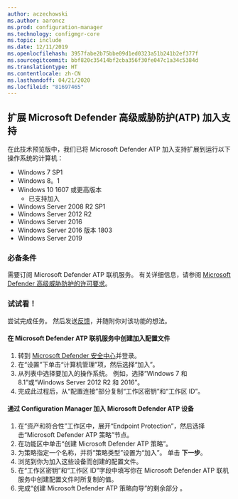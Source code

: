 ```yaml
---
author: aczechowski
ms.author: aaroncz
ms.prod: configuration-manager
ms.technology: configmgr-core
ms.topic: include
ms.date: 12/11/2019
ms.openlocfilehash: 3957fabe2b75bbe09d1ed0323a51b241b2ef377f
ms.sourcegitcommit: bbf820c35414bf2cba356f30fe047c1a34c5384d
ms.translationtype: HT
ms.contentlocale: zh-CN
ms.lasthandoff: 04/21/2020
ms.locfileid: "81697465"
---
```

## <a name="expand-microsoft-defender-advanced-threat-protection-atp-onboarding"></a><a name="bkmk_atp"></a> 扩展 Microsoft Defender 高级威胁防护(ATP) 加入支持

在此技术预览版中，我们已将 Microsoft Defender ATP 加入支持扩展到运行以下操作系统的计算机：

- Windows 7 SP1
- Windows 8。1
- Windows 10 1607 或更高版本
   - 已支持加入
- Windows Server 2008 R2 SP1
- Windows Server 2012 R2
- Windows Server 2016
- Windows Server 2016 版本 1803
- Windows Server 2019

### <a name="prerequisites"></a>必备条件

 需要订阅 Microsoft Defender ATP 联机服务。 有关详细信息，请参阅 [Microsoft Defender 高级威胁防护的许可要求](https://docs.microsoft.com/windows/security/threat-protection/microsoft-defender-atp/minimum-requirements#licensing-requirements)。


### <a name="try-it-out"></a>试试看！

尝试完成任务。 然后发送[反馈](../../../../understand/find-help.md#product-feedback)，并随附你对该功能的想法。

#### <a name="create-an-onboarding-configuration-file-in-microsoft-defender-atp-online-service"></a>在 Microsoft Defender ATP 联机服务中创建加入配置文件

1. 转到 [Microsoft Defender 安全中心](https://securitycenter.windows.com/)并登录。
1. 在“设置”下单击“计算机管理”项，然后选择“加入”。   
1. 从列表中选择要加入的操作系统。 例如，选择“Windows 7 和 8.1”或“Windows Server 2012 R2 和 2016”。  
1. 完成此过程后，从“配置连接”部分复制“工作区密钥”和“工作区 ID”。   

#### <a name="onboard-devices-for-microsoft-defender-atp-with-configuration-manager"></a>通过 Configuration Manager 加入 Microsoft Defender ATP 设备

1. 在“资产和符合性”工作区中，展开“Endpoint Protection”，然后选择击“Microsoft Defender ATP 策略”节点。   
1. 在功能区中单击“创建 Microsoft Defender ATP 策略”。 
1. 为策略指定一个名称，并将“策略类型”设置为“加入”。   单击 **下一步**。
1. 浏览到你为加入这些设备而创建的配置文件。 
1. 在“工作区密钥”和“工作区 ID”字段中填写你在 Microsoft Defender ATP 联机服务中创建配置文件时所复制的值。  
1. 完成“创建 Microsoft Defender ATP 策略向导”的剩余部分  。
